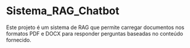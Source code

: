 # Sistema_RAG_Chatbot
Este projeto é um sistema de RAG que permite carregar documentos nos formatos PDF e DOCX para responder perguntas baseadas no conteúdo fornecido.
